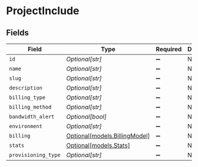# ProjectInclude


## Fields

| Field                                                      | Type                                                       | Required                                                   | Description                                                |
| ---------------------------------------------------------- | ---------------------------------------------------------- | ---------------------------------------------------------- | ---------------------------------------------------------- |
| `id`                                                       | *Optional[str]*                                            | :heavy_minus_sign:                                         | N/A                                                        |
| `name`                                                     | *Optional[str]*                                            | :heavy_minus_sign:                                         | N/A                                                        |
| `slug`                                                     | *Optional[str]*                                            | :heavy_minus_sign:                                         | N/A                                                        |
| `description`                                              | *Optional[str]*                                            | :heavy_minus_sign:                                         | N/A                                                        |
| `billing_type`                                             | *Optional[str]*                                            | :heavy_minus_sign:                                         | N/A                                                        |
| `billing_method`                                           | *Optional[str]*                                            | :heavy_minus_sign:                                         | N/A                                                        |
| `bandwidth_alert`                                          | *Optional[bool]*                                           | :heavy_minus_sign:                                         | N/A                                                        |
| `environment`                                              | *Optional[str]*                                            | :heavy_minus_sign:                                         | N/A                                                        |
| `billing`                                                  | [Optional[models.BillingModel]](../models/billingmodel.md) | :heavy_minus_sign:                                         | N/A                                                        |
| `stats`                                                    | [Optional[models.Stats]](../models/stats.md)               | :heavy_minus_sign:                                         | N/A                                                        |
| `provisioning_type`                                        | *Optional[str]*                                            | :heavy_minus_sign:                                         | N/A                                                        |
